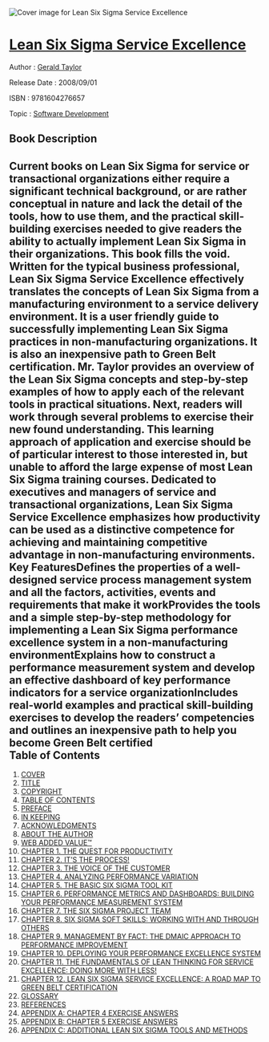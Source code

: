 ![Cover image for Lean Six Sigma Service Excellence](https://imgdetail.ebookreading.net/cover/cover/software_development/EB9781604276657.jpg)

[Lean Six Sigma Service Excellence](https://ebookreading.net/view/book/Lean+Six+Sigma+Service+Excellence-EB9781604276657_1.html "Lean Six Sigma Service Excellence")
====================================================================================================================

Author : [Gerald Taylor](https://ebookreading.net/search/author/Gerald+Taylor)

Release Date : 2008/09/01

ISBN : 9781604276657

Topic : [Software Development](https://ebookreading.net/search/category/software-development)

Book Description
-----------------

Current books on Lean Six Sigma for service or transactional organizations either require a significant technical background, or are rather conceptual in nature and lack the detail of the tools, how to use them, and the practical skill-building exercises needed to give readers the ability to actually implement Lean Six Sigma in their organizations. This book fills the void. Written for the typical business professional, Lean Six Sigma Service Excellence effectively translates the concepts of Lean Six Sigma from a manufacturing environment to a service delivery environment. It is a user friendly guide to successfully implementing Lean Six Sigma practices in non-manufacturing organizations. It is also an inexpensive path to Green Belt certification. Mr. Taylor provides an overview of the Lean Six Sigma concepts and step-by-step examples of how to apply each of the relevant tools in practical situations. Next, readers will work through several problems to exercise their new found understanding. This learning approach of application and exercise should be of particular interest to those interested in, but unable to afford the large expense of most Lean Six Sigma training courses. Dedicated to executives and managers of service and transactional organizations, Lean Six Sigma Service Excellence emphasizes how productivity can be used as a distinctive competence for achieving and maintaining competitive advantage in non-manufacturing environments.
Key FeaturesDefines the properties of a well-designed service process management system and all the factors, activities, events and requirements that make it workProvides the tools and a simple step-by-step methodology for implementing a Lean Six Sigma performance excellence system in a non-manufacturing environmentExplains how to construct a performance measurement system and develop an effective dashboard of key performance indicators for a service organizationIncludes real-world examples and practical skill-building exercises to develop the readers’ competencies and outlines an inexpensive path to help you become Green Belt certified               
Table of Contents
-----------------

1. [COVER](https://ebookreading.net/view/book/Lean+Six+Sigma+Service+Excellence-EB9781604276657_1.html)
1. [TITLE](https://ebookreading.net/view/book/Lean+Six+Sigma+Service+Excellence-EB9781604276657_2.html)
1. [COPYRIGHT](https://ebookreading.net/view/book/Lean+Six+Sigma+Service+Excellence-EB9781604276657_3.html)
1. [TABLE OF CONTENTS ](https://ebookreading.net/view/book/Lean+Six+Sigma+Service+Excellence-EB9781604276657_4.html)
1. [PREFACE](https://ebookreading.net/view/book/Lean+Six+Sigma+Service+Excellence-EB9781604276657_5.html)
1. [IN KEEPING](https://ebookreading.net/view/book/Lean+Six+Sigma+Service+Excellence-EB9781604276657_6.html)
1. [ACKNOWLEDGMENTS](https://ebookreading.net/view/book/Lean+Six+Sigma+Service+Excellence-EB9781604276657_7.html)
1. [ABOUT THE AUTHOR](https://ebookreading.net/view/book/Lean+Six+Sigma+Service+Excellence-EB9781604276657_8.html)
1. [WEB ADDED VALUE™](https://ebookreading.net/view/book/Lean+Six+Sigma+Service+Excellence-EB9781604276657_9.html)
1. [CHAPTER 1. THE QUEST FOR PRODUCTIVITY](https://ebookreading.net/view/book/Lean+Six+Sigma+Service+Excellence-EB9781604276657_10.html)
1. [CHAPTER 2. IT’S THE PROCESS!](https://ebookreading.net/view/book/Lean+Six+Sigma+Service+Excellence-EB9781604276657_11.html#ch_2)
1. [CHAPTER 3. THE VOICE OF THE CUSTOMER](https://ebookreading.net/view/book/Lean+Six+Sigma+Service+Excellence-EB9781604276657_12.html#ch_3)
1. [CHAPTER 4. ANALYZING PERFORMANCE VARIATION](https://ebookreading.net/view/book/Lean+Six+Sigma+Service+Excellence-EB9781604276657_13.html#ch_4)
1. [CHAPTER 5. THE BASIC SIX SIGMA TOOL KIT](https://ebookreading.net/view/book/Lean+Six+Sigma+Service+Excellence-EB9781604276657_14.html#ch_5)
1. [CHAPTER 6. PERFORMANCE METRICS AND DASHBOARDS: BUILDING YOUR PERFORMANCE MEASUREMENT SYSTEM](https://ebookreading.net/view/book/Lean+Six+Sigma+Service+Excellence-EB9781604276657_15.html#ch_6)
1. [CHAPTER 7. THE SIX SIGMA PROJECT TEAM](https://ebookreading.net/view/book/Lean+Six+Sigma+Service+Excellence-EB9781604276657_16.html#ch_7)
1. [CHAPTER 8. SIX SIGMA SOFT SKILLS: WORKING WITH AND THROUGH OTHERS](https://ebookreading.net/view/book/Lean+Six+Sigma+Service+Excellence-EB9781604276657_17.html#ch_8)
1. [CHAPTER 9. MANAGEMENT BY FACT: THE DMAIC APPROACH TO PERFORMANCE IMPROVEMENT](https://ebookreading.net/view/book/Lean+Six+Sigma+Service+Excellence-EB9781604276657_18.html#ch_9)
1. [CHAPTER 10. DEPLOYING YOUR PERFORMANCE EXCELLENCE SYSTEM](https://ebookreading.net/view/book/Lean+Six+Sigma+Service+Excellence-EB9781604276657_19.html#ch_10)
1. [CHAPTER 11. THE FUNDAMENTALS OF LEAN THINKING FOR SERVICE EXCELLENCE: DOING MORE WITH LESS!](https://ebookreading.net/view/book/Lean+Six+Sigma+Service+Excellence-EB9781604276657_20.html#ch_11)
1. [CHAPTER 12. LEAN SIX SIGMA SERVICE EXCELLENCE: A ROAD MAP TO GREEN BELT CERTIFICATION](https://ebookreading.net/view/book/Lean+Six+Sigma+Service+Excellence-EB9781604276657_21.html#ch_12)
1. [GLOSSARY](https://ebookreading.net/view/book/Lean+Six+Sigma+Service+Excellence-EB9781604276657_22.html#bm1)
1. [REFERENCES](https://ebookreading.net/view/book/Lean+Six+Sigma+Service+Excellence-EB9781604276657_23.html#bm2)
1. [APPENDIX A: CHAPTER 4 EXERCISE ANSWERS](https://ebookreading.net/view/book/Lean+Six+Sigma+Service+Excellence-EB9781604276657_24.html#bm3)
1. [APPENDIX B: CHAPTER 5 EXERCISE ANSWERS](https://ebookreading.net/view/book/Lean+Six+Sigma+Service+Excellence-EB9781604276657_25.html#bm4)
1. [APPENDIX C: ADDITIONAL LEAN SIX SIGMA TOOLS AND METHODS](https://ebookreading.net/view/book/Lean+Six+Sigma+Service+Excellence-EB9781604276657_26.html#bm5)
